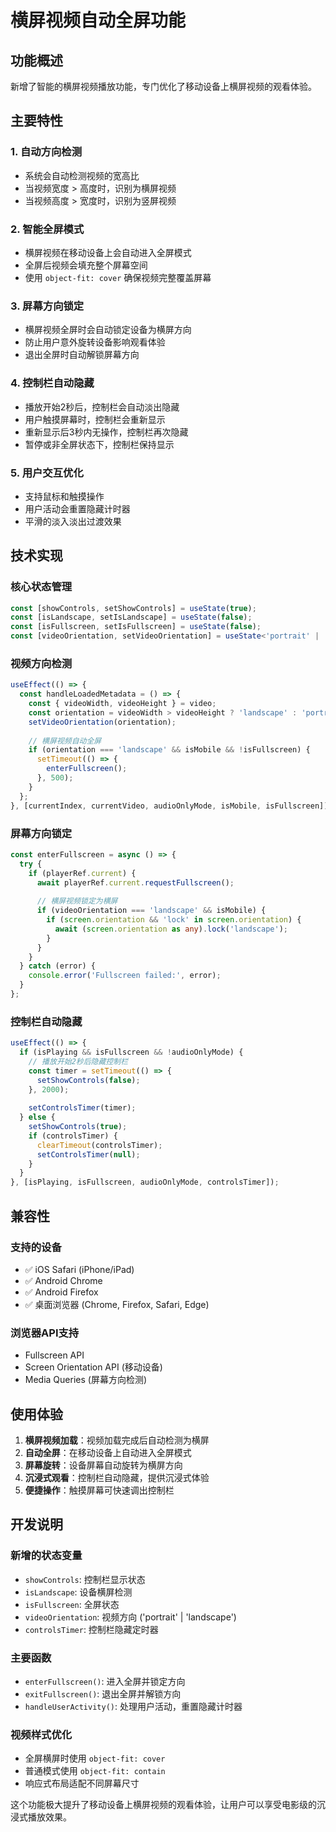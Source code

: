 # 横屏视频自动全屏功能

## 功能概述

新增了智能的横屏视频播放功能，专门优化了移动设备上横屏视频的观看体验。

## 主要特性

### 1. 自动方向检测
- 系统会自动检测视频的宽高比
- 当视频宽度 > 高度时，识别为横屏视频
- 当视频高度 > 宽度时，识别为竖屏视频

### 2. 智能全屏模式
- 横屏视频在移动设备上会自动进入全屏模式
- 全屏后视频会填充整个屏幕空间
- 使用 `object-fit: cover` 确保视频完整覆盖屏幕

### 3. 屏幕方向锁定
- 横屏视频全屏时会自动锁定设备为横屏方向
- 防止用户意外旋转设备影响观看体验
- 退出全屏时自动解锁屏幕方向

### 4. 控制栏自动隐藏
- 播放开始2秒后，控制栏会自动淡出隐藏
- 用户触摸屏幕时，控制栏会重新显示
- 重新显示后3秒内无操作，控制栏再次隐藏
- 暂停或非全屏状态下，控制栏保持显示

### 5. 用户交互优化
- 支持鼠标和触摸操作
- 用户活动会重置隐藏计时器
- 平滑的淡入淡出过渡效果

## 技术实现

### 核心状态管理
```typescript
const [showControls, setShowControls] = useState(true);
const [isLandscape, setIsLandscape] = useState(false);
const [isFullscreen, setIsFullscreen] = useState(false);
const [videoOrientation, setVideoOrientation] = useState<'portrait' | 'landscape'>('portrait');
```

### 视频方向检测
```typescript
useEffect(() => {
  const handleLoadedMetadata = () => {
    const { videoWidth, videoHeight } = video;
    const orientation = videoWidth > videoHeight ? 'landscape' : 'portrait';
    setVideoOrientation(orientation);
    
    // 横屏视频自动全屏
    if (orientation === 'landscape' && isMobile && !isFullscreen) {
      setTimeout(() => {
        enterFullscreen();
      }, 500);
    }
  };
}, [currentIndex, currentVideo, audioOnlyMode, isMobile, isFullscreen]);
```

### 屏幕方向锁定
```typescript
const enterFullscreen = async () => {
  try {
    if (playerRef.current) {
      await playerRef.current.requestFullscreen();
      
      // 横屏视频锁定为横屏
      if (videoOrientation === 'landscape' && isMobile) {
        if (screen.orientation && 'lock' in screen.orientation) {
          await (screen.orientation as any).lock('landscape');
        }
      }
    }
  } catch (error) {
    console.error('Fullscreen failed:', error);
  }
};
```

### 控制栏自动隐藏
```typescript
useEffect(() => {
  if (isPlaying && isFullscreen && !audioOnlyMode) {
    // 播放开始2秒后隐藏控制栏
    const timer = setTimeout(() => {
      setShowControls(false);
    }, 2000);
    
    setControlsTimer(timer);
  } else {
    setShowControls(true);
    if (controlsTimer) {
      clearTimeout(controlsTimer);
      setControlsTimer(null);
    }
  }
}, [isPlaying, isFullscreen, audioOnlyMode, controlsTimer]);
```

## 兼容性

### 支持的设备
- ✅ iOS Safari (iPhone/iPad)
- ✅ Android Chrome
- ✅ Android Firefox
- ✅ 桌面浏览器 (Chrome, Firefox, Safari, Edge)

### 浏览器API支持
- Fullscreen API
- Screen Orientation API (移动设备)
- Media Queries (屏幕方向检测)

## 使用体验

1. **横屏视频加载**：视频加载完成后自动检测为横屏
2. **自动全屏**：在移动设备上自动进入全屏模式
3. **屏幕旋转**：设备屏幕自动旋转为横屏方向
4. **沉浸式观看**：控制栏自动隐藏，提供沉浸式体验
5. **便捷操作**：触摸屏幕可快速调出控制栏

## 开发说明

### 新增的状态变量
- `showControls`: 控制栏显示状态
- `isLandscape`: 设备横屏检测
- `isFullscreen`: 全屏状态
- `videoOrientation`: 视频方向 ('portrait' | 'landscape')
- `controlsTimer`: 控制栏隐藏定时器

### 主要函数
- `enterFullscreen()`: 进入全屏并锁定方向
- `exitFullscreen()`: 退出全屏并解锁方向
- `handleUserActivity()`: 处理用户活动，重置隐藏计时器

### 视频样式优化
- 全屏横屏时使用 `object-fit: cover`
- 普通模式使用 `object-fit: contain`
- 响应式布局适配不同屏幕尺寸

这个功能极大提升了移动设备上横屏视频的观看体验，让用户可以享受电影级的沉浸式播放效果。

